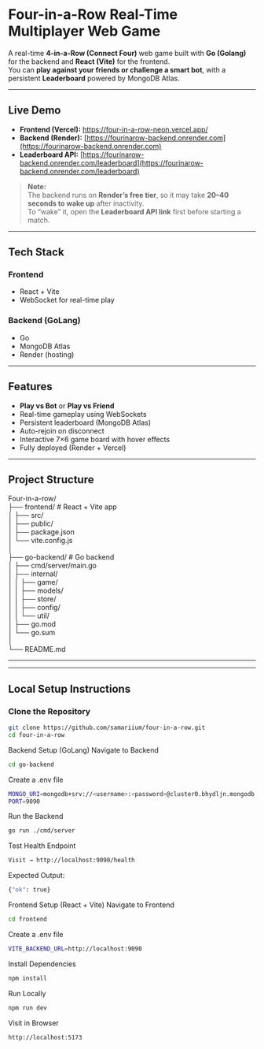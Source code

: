 
# Four-in-a-Row Real-Time Multiplayer Web Game

A real-time **4-in-a-Row (Connect Four)** web game built with **Go (Golang)** for the backend and **React (Vite)** for the frontend.  
You can **play against your friends or challenge a smart bot**, with a persistent **Leaderboard** powered by MongoDB Atlas.

---

## Live Demo

- **Frontend (Vercel):** https://four-in-a-row-neon.vercel.app/
- **Backend (Render):** [https://fourinarow-backend.onrender.com](https://fourinarow-backend.onrender.com)
- **Leaderboard API:** [https://fourinarow-backend.onrender.com/leaderboard](https://fourinarow-backend.onrender.com/leaderboard)

> **Note:**  
> The backend runs on **Render’s free tier**, so it may take **20–40 seconds to wake up** after inactivity.  
> To “wake” it, open the **Leaderboard API link** first before starting a match.

---

## Tech Stack

### **Frontend**
- React + Vite     
- WebSocket for real-time play  
    

### **Backend (GoLang)**
- Go 
- MongoDB Atlas 
- Render (hosting)     

---

## Features

- **Play vs Bot** or **Play vs Friend**  
- Real-time gameplay using WebSockets  
- Persistent leaderboard (MongoDB Atlas)  
- Auto-rejoin on disconnect  
- Interactive 7×6 game board with hover effects  
- Fully deployed (Render + Vercel)  

---

## Project Structure
Four-in-a-row/<br>
├── frontend/ # React + Vite app<br>
│ ├── src/<br>
│ ├── public/<br>
│ ├── package.json<br>
│ └── vite.config.js<br>
│<br>
├── go-backend/ # Go backend<br>
│ ├── cmd/server/main.go<br>
│ ├── internal/<br>
│ │ ├── game/<br>
│ │ ├── models/<br>
│ │ ├── store/<br>
│ │ ├── config/<br>
│ │ └── util/<br>
│ ├── go.mod<br>
│ └── go.sum<br>
│<br>
└── README.md<br>

---



---

##  Local Setup Instructions

### Clone the Repository
```bash
git clone https://github.com/samariium/four-in-a-row.git
cd four-in-a-row
```
Backend Setup (GoLang)
Navigate to Backend
```bash
cd go-backend
```

Create a .env file
```bash
MONGO_URI=mongodb+srv://<username>:<password>@cluster0.bhydljn.mongodb.net/?retryWrites=true&w=majority
PORT=9090
```

Run the Backend
```bash
go run ./cmd/server
```

Test Health Endpoint
```bash
Visit → http://localhost:9090/health
```

Expected Output:
```bash
{"ok": true}
```

Frontend Setup (React + Vite)
Navigate to Frontend
```bash
cd frontend
```

Create a .env file
```bash
VITE_BACKEND_URL=http://localhost:9090
```

Install Dependencies
```bash
npm install
```

Run Locally
```bash
npm run dev
```

Visit in Browser
```bash
http://localhost:5173
```

